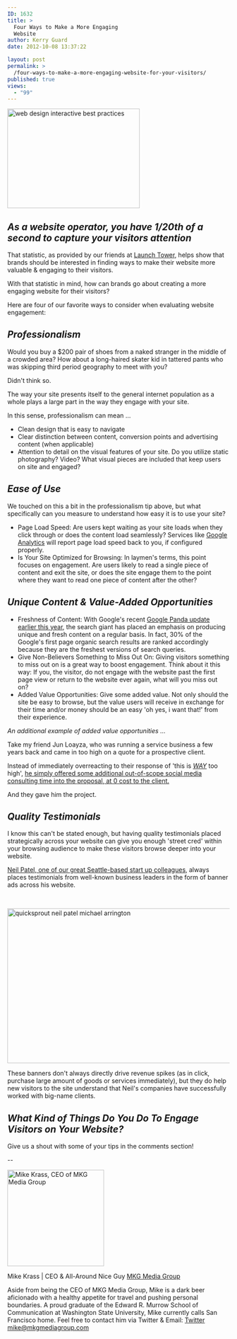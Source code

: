 ```yaml
---
ID: 1632
title: >
  Four Ways to Make a More Engaging
  Website
author: Kerry Guard
date: 2012-10-08 13:37:22

layout: post
permalink: >
  /four-ways-to-make-a-more-engaging-website-for-your-visitors/
published: true
views:
  - "99"
---
```

<img class="aligncenter size-medium wp-image-1671" title="webdesign" src="http://mkgmediagroup.com/wp-content/uploads/2012/10/webdesign-300x225.jpeg" alt="web design interactive best practices" width="300" height="225" />
<h2><em>As a website operator, you have 1/20th of a second to capture your visitors attention</em></h2>
That statistic, as provided by our friends at <a href="http://launchtower.com/" target="_blank">Launch Tower</a>, helps show that brands should be interested in finding ways to make their website more valuable &amp; engaging to their visitors.

With that statistic in mind, how can brands go about creating a more engaging website for their visitors?

Here are four of our favorite ways to consider when evaluating website engagement:
<h2><em>Professionalism </em></h2>
Would you buy a $200 pair of shoes from a naked stranger in the middle of a crowded area? How about a long-haired skater kid in tattered pants who was skipping third period geography to meet with you?

Didn't think so.

The way your site presents itself to the general internet population as a whole plays a large part in the way they engage with your site.

In this sense, professionalism can mean ...
<ul>
	<li>Clean design that is easy to navigate</li>
	<li>Clear distinction between content, conversion points and advertising content (when applicable)</li>
	<li>Attention to detail on the visual features of your site. Do you utilize static photography? Video? What visual pieces are included that keep users on site and engaged?</li>
</ul>
<h2><em>Ease of Use</em></h2>
We touched on this a bit in the professionalism tip above, but what specifically can you measure to understand how easy it is to use your site?
<ul>
	<li>Page Load Speed: Are users kept waiting as your site loads when they click through or does the content load seamlessly? Services like <a href="http://google.com/analytics" target="_blank">Google Analytics</a> will report page load speed back to you, if configured properly.</li>
	<li>Is Your Site Optimized for Browsing: In laymen's terms, this point focuses on engagement. Are users likely to read a single piece of content and exit the site, or does the site engage them to the point where they want to read one piece of content after the other?</li>
</ul>
<h2><em>Unique Content &amp; Value-Added Opportunities</em></h2>
<ul>
	<li>Freshness of Content: With Google's recent <a href="http://www.seomoz.org/blog/how-googles-panda-update-changed-seo-best-practices-forever-whiteboard-friday" target="_blank">Google Panda update earlier this year</a>, the search giant has placed an emphasis on producing unique and fresh content on a regular basis. In fact, 30% of the Google's first page organic search results are ranked accordingly because they are the freshest versions of search queries.</li>
	<li>Give Non-Believers Something to Miss Out On: Giving visitors something to miss out on is a great way to boost engagement. Think about it this way: If you, the visitor, do not engage with the website past the first page view or return to the website ever again, what will you miss out on?</li>
	<li>Added Value Opportunities: Give some added value. Not only should the site be easy to browse, but the value users will receive in exchange for their time and/or money should be an easy 'oh yes, i want that!' from their experience.</li>
</ul>
<em>An additional example of added value opportunities ... </em>

Take my friend Jun Loayza, who was running a service business a few years back and came in too high on a quote for a prospective client.

Instead of immediately overreacting to their response of 'this is <em><span style="text-decoration: underline;">WAY</span></em> too high', <a href="http://www.junloayza.com/sales/what-am-i-worth/" target="_blank">he simply offered some additional out-of-scope social media consulting time into the proposal, at 0 cost to the client.</a>

And they gave him the project.
<h2><em>Quality Testimonials</em></h2>
I know this can't be stated enough, but having quality testimonials placed strategically across your website can give you enough 'street cred' within your browsing audience to make these visitors browse deeper into your website.

<a href="http://quicksprout.com" target="_blank">Neil Patel, one of our great Seattle-based start up colleagues</a>, always places testimonials from well-known business leaders in the form of banner ads across his website.

&nbsp;

<a href="http://mkgmediagroup.com/wp-content/uploads/2012/10/neil-patel-michael-arrington-techcrunch.png"><img class="aligncenter size-full wp-image-1669" title="neil patel michael arrington techcrunch" src="http://mkgmediagroup.com/wp-content/uploads/2012/10/neil-patel-michael-arrington-techcrunch.png" alt="quicksprout neil patel michael arrington" width="845" height="350" /></a>

These banners don't always directly drive revenue spikes (as in click, purchase large amount of goods or services immediately), but they do help new visitors to the site understand that Neil's companies have successfully worked with big-name clients.
<h2><em>What Kind of Things Do You Do To Engage Visitors on Your Website?</em></h2>
Give us a shout with some of your tips in the comments section!

--

<img src="http://mkgmediagroup.com/wp-content/uploads/2011/08/mk_median_bw_head.jpeg" alt="Mike Krass, CEO of MKG Media Group" width="219" height="218" class="alignleft size-full wp-image-1794" />

<span itemprop="jobTitle">Mike Krass | CEO & All-Around Nice Guy</span>
<a href="http://www.mkgmediagroup.com" itemprop="url">MKG Media Group</a>
</span>

Aside from being the CEO of MKG Media Group, Mike is a dark beer aficionado with a healthy appetite for travel and pushing personal boundaries. A proud graduate of the Edward R. Murrow School of Communication at Washington State University, Mike currently calls San Francisco home. Feel free to contact him via Twitter & Email:
<a href="http://www.twitter.com/mikekrass" itemprop="url">Twitter</a>
<a href="mailto:mike@mkgmediagroup.com" itemprop="email">mike@mkgmediagroup.com</a>
</div>